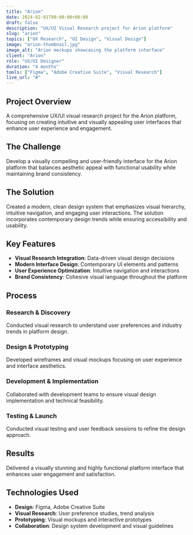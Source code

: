 ```yaml
---
title: "Arion"
date: 2024-02-01T00:00:00+00:00
draft: false
description: "UX/UI Visual Research project for Arion platform"
slug: "arion"
topics: ["UX Research", "UI Design", "Visual Design"]
image: "arion-thumbnail.jpg"
image_alt: "Arion mockups showcasing the platform interface"
client: "Arion"
role: "UX/UI Designer"
duration: "4 months"
tools: ["Figma", "Adobe Creative Suite", "Visual Research"]
live_url: "#"
---
```


## Project Overview

A comprehensive UX/UI visual research project for the Arion platform, focusing on creating intuitive and visually appealing user interfaces that enhance user experience and engagement.

## The Challenge

Develop a visually compelling and user-friendly interface for the Arion platform that balances aesthetic appeal with functional usability while maintaining brand consistency.

## The Solution

Created a modern, clean design system that emphasizes visual hierarchy, intuitive navigation, and engaging user interactions. The solution incorporates contemporary design trends while ensuring accessibility and usability.

## Key Features

- **Visual Research Integration**: Data-driven visual design decisions
- **Modern Interface Design**: Contemporary UI elements and patterns
- **User Experience Optimization**: Intuitive navigation and interactions
- **Brand Consistency**: Cohesive visual language throughout the platform

## Process

### Research & Discovery
Conducted visual research to understand user preferences and industry trends in platform design.

### Design & Prototyping
Developed wireframes and visual mockups focusing on user experience and interface aesthetics.

### Development & Implementation
Collaborated with development teams to ensure visual design implementation and technical feasibility.

### Testing & Launch
Conducted visual testing and user feedback sessions to refine the design approach.

## Results

Delivered a visually stunning and highly functional platform interface that enhances user engagement and satisfaction.

## Technologies Used

- **Design**: Figma, Adobe Creative Suite
- **Visual Research**: User preference studies, trend analysis
- **Prototyping**: Visual mockups and interactive prototypes
- **Collaboration**: Design system development and visual guidelines
